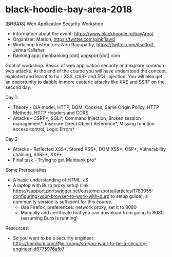 # black-hoodie-bay-area-2018
[BHBA18] Web Application Security Workshop

- Information about the event: https://www.blackhoodie.re/bayArea/
- Organizer: Marion, https://twitter.com/pinkflawd
- Workshop Instructors: Niru Ragupathy, https://twitter.com/itsc0rg1, Jenna Kallaher
- Banking app: mehbanking [dot] appspot [dot] com 

Goal of workshop: Basics of web application security and explore common web attacks. At the end of the course you will have understood the concept, exploited and learnt to fix - XSS, CSRF and SQL injection. You will also get an opportunity to dabble in more esoteric attacks like XXE and SSRF on the second day. 

Day 1: 

- Theory - CIA model, HTTP, DOM, Cookies, Same Origin Policy, HTTP Methods, HTTP Headers and CORS
- Attacks - CSRF*, SQLi*, Command Injection, Broken session management*, Insecure Direct Object Reference*, Missing function access control, Logic Errors*


Day 2: 

- Attacks - Reflected XSS*, Stored XSS*, DOM XSS*, CSP*, Vulnerability chaining, SSRF*, XXE*
- Final task - Trying to get Mehbank pro* 


Some Prerequisites

- A basic understanding of HTML, JS
- A laptop with Burp proxy setup (link https://support.portswigger.net/customer/portal/articles/1783055-configuring-your-browser-to-work-with-burp to setup guide), a community version is sufficient for this course.
  - Use Firefox, preferences: network proxy, set it to 8080 
  - Manually add certificate that you can download from going to 8080 (assuming Burp is running)
  
Resources:

- So you want to be a security engineer: https://medium.com/@niruragu/so-you-want-to-be-a-security-engineer-d8775976afb7


